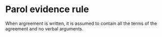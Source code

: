 # Parol evidence rule
When argreement is written, it is assumed to contain all the terms of the agreement and no verbal arguments. 

